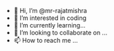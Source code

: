 - 👋 Hi, I’m @mr-rajatmishra
- 👀 I’m interested in coding
- 🌱 I’m currently learning...
- 💞️ I’m looking to collaborate on ...
- 📫 How to reach me ...

<!---
mr-rajatmishra/mr-rajatmishra is a ✨ special ✨ repository because its `README.md` (this file) appears on your GitHub profile.
You can click the Preview link to take a look at your changes    .
--->
